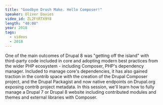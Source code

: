 ```yaml
---
title: "Goodbye Drush Make. Hello Composer!"
speaker: Oliver Davies
video_id: ZL2FtRTX9Y8
length: "40:08"
year: 2018
tags:
  - videos
  - 2018
---
```


One of the main outcomes of Drupal 8 was "getting off the island" with third-party code included in core and adopting modern best practices from the wider PHP ecosystem - including Composer, PHP's dependency manager. Included to manage core's dependencies, it has also gained traction in the contrib space with the creation of the Drupal Composer project, and the Drupal Packagist and now native endpoints on Drupal.org exposing contrib project metadata. In this session, we'll learn how to fully manage a Drupal 7 or Drupal 8 website including contributed modules and themes and external libraries with Composer.
